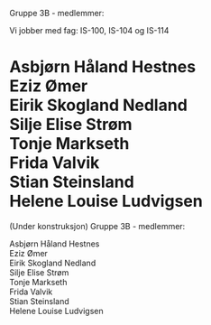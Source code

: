 

Gruppe 3B - medlemmer:

Vi jobber med fag: IS-100, IS-104 og IS-114

Asbjørn Håland Hestnes 
<br>
Eziz Ømer
<br>
Eirik Skogland Nedland
<br>
Silje Elise Strøm
<br>
Tonje Markseth
<br>
Frida Valvik
<br>
Stian Steinsland
<br>
Helene Louise Ludvigsen
=======
(Under konstruksjon) Gruppe 3B - medlemmer: <br />

Asbjørn Håland Hestnes <br />
Eziz Ømer <br />
Eirik Skogland Nedland <br />
Silje Elise Strøm <br />
Tonje Markseth <br />
Frida Valvik <br />
Stian Steinsland <br />
Helene Louise Ludvigsen <br />

